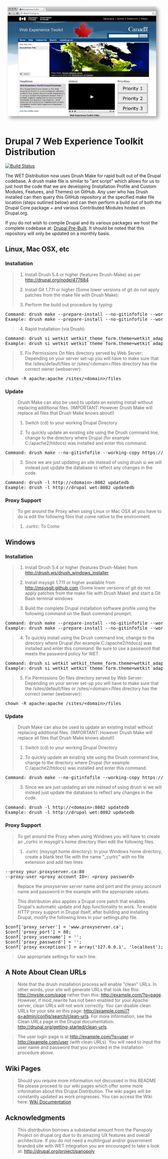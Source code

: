 <img src="http://github.com/wet-boew/wet-boew-drupal/raw/master/images/wetkit_large.png">

# Drupal 7 Web Experience Toolkit Distribution

[![Build Status](https://secure.travis-ci.org/wet-boew/wet-boew-drupal.png?branch=master)](http://travis-ci.org/wet-boew/wet-boew-drupal)

The WET Distribution now uses Drush Make for rapid built out of the Drupal codebase. A drush make file is similar to "ant script" which allows for us to just host the code that we are developing (Installation Profile and Custom Modules, Features, and Themes) on GitHub. Any user who has Drush installed can then query this GitHub repository at the specified make file location (steps outlined below) and can then perform a build out of both the Drupal Core package + and various Contributed Modules hosted on Drupal.org.

If you do not wish to compile Drupal and its various packages we host the complete codebase at: [Drupal Pre-Built](https://github.com/sylus/wet-boew-drupal-compiled). It should be noted that this repository will only be updated on a monthly basis.

## Linux, Mac OSX, etc

### Installation

> 1. Install Drush 5.4 or higher (features Drush-Make) as per http://drupal.org/node/477684
>
> 2. Install Git 1.7.11 or higher (Some lower versions of git do not apply patches from the make file with Drush Make):
>
> 3. Perform the build out procedure by typing:
<pre>
Command: drush make --prepare-install --no-gitinfofile --working-copy https://github.com/wet-boew/wet-boew-drupal/raw/master/distro.make &lt;directory_name&gt; -v --debug
Example: drush make --prepare-install --no-gitinfofile --working-copy https://github.com/wet-boew/wet-boew-drupal/raw/master/distro.make drupal_wet
</pre>
>
> 4. Rapid Installation (via Drush):
<pre>
Command: drush si wetkit wetkit_theme_form.theme=wetkit_adaptivetheme --sites-subdir=&lt;domain&gt; --db-url=mysql://&lt;username&gt;:&lt;password&gt;@&lt;domain&gt;:&lt;port&gt;/&lt;database&gt; --account-name=&lt;username&gt; --account-mail=&lt;accountemail&gt; --account-pass=&lt;userpassword&gt; --site-mail=&lt;siteemail&gt; --site-name=&lt;sitename&gt;
Example: drush si wetkit wetkit_theme_form.theme=wetkit_adaptivetheme --sites-subdir=drupal_wet --db-url=mysql://drupalusr:drupalusr_pass@localhost:3306/wetkit_db --account-name=admin --account-pass=WetKit@2012 --account-mail=admin@example.com --site-mail=admin@example.com --site-name="Web Experience Toolkit"
</pre>
>
> 5. Fix Permissions On files directory served by Web Server:
> Depending on your server set-up you will have to make sure that the /sites/default/files or /sites/&lt;domain&gt;/files directory has the correct owner (webserver):
<pre>
chown -R apache:apache /sites/&lt;domain&gt;/files
</pre>

### Update

> Drush Make can also be used to update an existing install without replacing additional files. (IMPORTANT: However Drush Make will replace all files that Drush Make knows about!)
>
> 1. Switch (cd) to your working Drupal Directory
>
> 2. To quickly update an existing site using the Drush command line, change to the directory where Drupal (for example C:/apache2/htdocs) was installed and enter this command.
<pre>
Command: drush make --no-gitinfofile --working-copy https://github.com/wet-boew/wet-boew-drupal/raw/master/distro.make .
</pre>
> 3. Since we are just updating an site instead of using drush si we will instead just update the database to reflect any changes in the code.
<pre>
Command: drush -l http://&lt;domain&gt;:8082 updatedb
Example: drush -l http://drupal_wet:8082 updatedb
</pre>

### Proxy Support

> To get around the Proxy when using Linux or Mac OSX all you have to do is edit the following files that come native to the environment.

> 1. .curlrc: To Come 
>

## Windows

### Installation

> 1. Install Drush 5.4 or higher (features Drush-Make) from http://drush.ws/drush_windows_installer
>
> 2. Install msysgit 1.7.11 or higher available from http://msysgit.github.com (Some lower versions of git do not apply patches from the make file with Drush Make) and start a Git Bash terminal windows
>
> 3. Build the complete Drupal installation software profile using the following command on the Bash command promprt.
<pre>
Command: drush make --prepare-install --no-gitinfofile --working-copy https://github.com/wet-boew/wet-boew-drupal/raw/master/distro.make &lt;directory_name&gt; -v --debug
Example: drush make --prepare-install --no-gitinfofile --working-copy https://github.com/wet-boew/wet-boew-drupal/raw/master/distro.make drupal_wet
</pre>
> 4. To quickly install using the Drush command line, change to the directory where Drupal (for example C:/apache2/htdocs) was installed and enter this command.
> Be sure to use a password that meets the password policy for WET.
<pre>
Command: drush si wetkit wetkit_theme_form.theme=wetkit_adaptivetheme --sites-subdir=&lt;domain&gt; --db-url=mysql://&lt;username&gt;:&lt;password&gt;@&lt;domain&gt;:&lt;port&gt;/&lt;database&gt; --account-name=&lt;username&gt; --account-mail=&lt;accountemail&gt; --account-pass=&lt;userpassword&gt; --site-mail=&lt;siteemail&gt; --site-name=&lt;sitename&gt;
Example: drush si wetkit wetkit_theme_form.theme=wetkit_adaptivetheme --sites-subdir=drupal_wet --db-url=mysql://drupalusr:drupalusr_pass@localhost:3306/wetkit_db --account-name=admin --account-pass=WetKit@2012 --account-mail=admin@example.com --site-mail=admin@example.com --site-name="Web Experience Toolkit"
</pre>
> 5. Fix Permissions On files directory served by Web Server:
> Depending on your server set-up you will have to make sure that the /sites/default/files or /sites/&lt;domain&gt;/files directory has the correct owner (webserver):
<pre>
chown -R apache:apache /sites/&lt;domain&gt;/files
</pre>

### Update

> Drush Make can also be used to update an existing install without replacing additional files. (IMPORTANT: However Drush Make will replace all files that Drush Make knows about!)
>
> 1. Switch (cd) to your working Drupal Directory
>
> 2. To quickly update an existing site using the Drush command line, change to the directory where Drupal (for example C:/apache2/htdocs) was installed and enter this command.
<pre>
Command: drush make --no-gitinfofile --working-copy https://github.com/wet-boew/wet-boew-drupal/raw/master/distro.make .
</pre>
> 3. Since we are just updating an site instead of using drush si we will instead just update the database to reflect any changes in the code.
<pre>
Command: drush -l http://&lt;domain&gt;:8082 updatedb
Example: drush -l http://drupal_wet:8082 updatedb
</pre>

### Proxy Support

> To get around the Proxy when using Windows you will have to create an _curlrc in msysgit's home directory then edit the following files.

> 1. .curlrc (msysgit home directory): 
> In your Windows home directory, create a blank text file with the name "_curlrc" with no file extension and add two lines
<pre>
--proxy your.proxyserver.ca:80
--proxy-user &lt;proxy account ID&gt;: &lt;proxy password&gt;
</pre>
> Replace the proxyserver server name and port and the proxy account name and password in the example with the appropriate values.

> This distribution also applies a Drupal core patch that enables Drupal's automatic update and App functionality to work.
> To enable HTTP proxy support in Drupal itself, after building and installing Drupal, modify the following lines in your settings.php file.
<pre>
$conf['proxy_server'] = 'www.proxyserver.ca';
$conf['proxy_port'] = 80;
$conf['proxy_username'] = '';
$conf['proxy_password'] = '';
$conf['proxy_exceptions'] = array('127.0.0.1', 'localhost');
</pre>
> Use appropriate settings for each line.

## A Note About Clean URLs

> Note that the drush installation process will enable "clean" URLs. In other words, your site will generate URLs that look like this: http://mysite.com/page rather than this: http://example.com/?q=page. However, if mod_rewrite has not been enabled for your Apache server, clean URLs will not work correctly. You can disable clean URLs for your site on this page: http://example.com//?q=admin/config/search/clean-urls. For more information, see the Clean URLs page in the Drupal documentation: http://drupal.org/getting-started/clean-urls.

> The user login page is at http://example.com/?q=user or http://example.com/user (with clean URLs). You will need to input the user name and password that you provided in the installation procedure above.

## Wiki Pages

> Should you require more information not discussed in this README file please proceed to our wiki pages which offer some more information about this Drupal Distribution. The wiki pages will be constantly updated as work progresses. You can access the Wiki here: [Wiki Documentation](https://github.com/wet-boew/wet-boew-drupal/wiki)

## Acknowledgments

> This distribution borrows a substantial amount from the Panopoly Project on drupal.org due to its amazing UX features and overall architecture. If you do not need a multilingual and/or government branded site with WET integration you are encouraged to take a look at: http://drupal.org/project/panopoly
